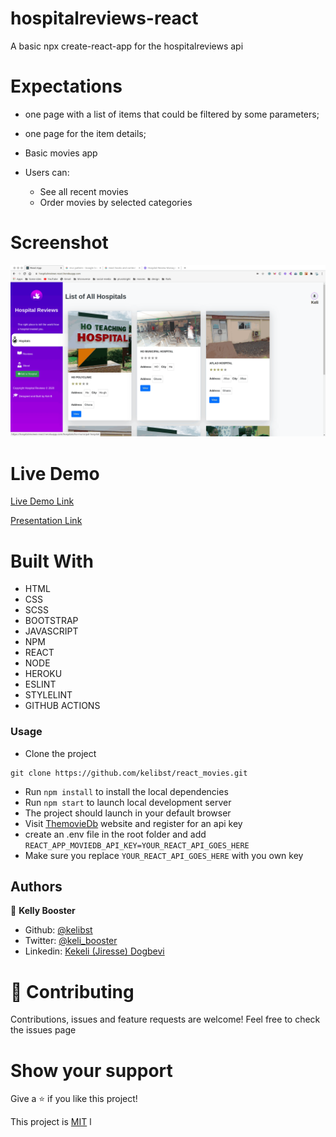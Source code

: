 # hospitalreviews-react
A basic npx create-react-app for the hospitalreviews api



# Expectations
- one page with a list of items that could be filtered by some parameters; 
- one page for the item details; 

- Basic movies app
- Users can:
    - See all recent movies
    - Order movies by selected categories

# Screenshot
![Screenshot](./screenshot.gif)

# Live Demo
[Live Demo Link](https://kelimovies.herokuapp.com/) 

[Presentation Link](https://www.loom.com/share/542e4942261c4de7a4815fa226b8844e) 

# Built With

- HTML 
- CSS
- SCSS
- BOOTSTRAP
- JAVASCRIPT
- NPM
- REACT
- NODE
- HEROKU
- ESLINT
- STYLELINT
- GITHUB ACTIONS

### Usage
- Clone the project 
```
git clone https://github.com/kelibst/react_movies.git
```
- Run `npm install` to install the local dependencies
- Run `npm start` to launch local development server
- The project should launch in your default browser
- Visit [ThemovieDb](https://www.themoviedb.org/settings/api) website and register for an api key
- create an .env file in the root folder and add 
`REACT_APP_MOVIEDB_API_KEY=YOUR_REACT_API_GOES_HERE`
- Make sure you replace `YOUR_REACT_API_GOES_HERE` with you own key


## Authors

👤 **Kelly Booster**

- Github: [@kelibst](https://github.com/kelibst)
- Twitter: [@keli_booster](https://twitter.com/keli_booster)
- Linkedin: [Kekeli (Jiresse) Dogbevi
](https://www.linkedin.com/in/kekeli-dogbevi-jiresse/)


# 🤝 Contributing
Contributions, issues and feature requests are welcome!
Feel free to check the issues page

# Show your support
Give a ⭐️ if you like this project!

This project is [MIT](lic.url) l